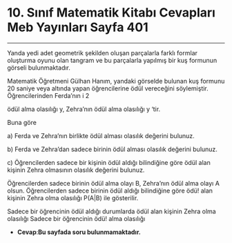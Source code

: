 # 10. Sınıf Matematik Kitabı Cevapları Meb Yayınları Sayfa 401

---

Yanda yedi adet geometrik şekilden oluşan parçalarla farklı formlar oluşturma oyunu olan tangram ve bu parçalarla yapılmış bir kuş formunun görseli bulunmaktadır.

 Matematik Öğretmeni Gülhan Hanım, yandaki görselde bulunan kuş formunu 20 saniye veya altında yapan öğrencilerine ödül vereceğini söylemiştir. Öğrencilerinden Ferda’nın i 2

 ödül alma olasılığı y, Zehra’nın ödül alma olasılığı y ‘tir.

 Buna göre

 a) Ferda ve Zehra’nın birlikte ödül alması olasılık değerini bulunuz.

 b) Ferda ve Zehra’dan sadece birinin ödül alması olasılık değerini bulunuz.

 c) Öğrencilerden sadece bir kişinin ödül aldığı bilindiğine göre ödül alan kişinin Zehra olmasının olasılık değerini bulunuz.

Öğrencilerden sadece birinin ödül alma olayı B, Zehra’nın ödül alma olayı A olsun. Öğrencilerden sadece birinin ödül aldığı bilindiğine göre ödü! alan kişinin Zehra olma olasılığı P(A|B) ile gösterilir.

 Sadece bir öğrencinin ödül aldığı durumlarda ödül alan kişinin Zehra olma olasılığı Sadece bir öğrencinin ödü! alma olasılığı

-   **Cevap**:**Bu sayfada soru bulunmamaktadır.**